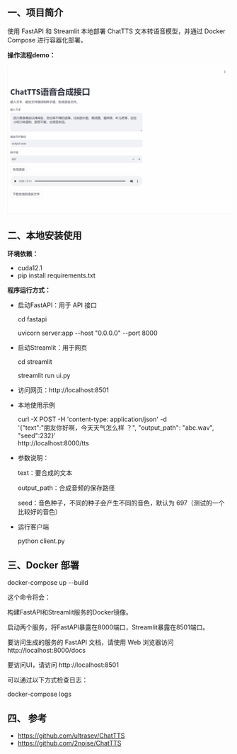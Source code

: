 ## **一、项目简介**
使用 FastAPI 和 Streamlit 本地部署 ChatTTS 文本转语音模型，并通过 Docker Compose 进行容器化部署。

**操作流程demo：**

![语音合成](data/动画.gif)

## **二、本地安装使用**

**环境依赖：**
 - cuda12.1   
 - pip install requirements.txt

**程序运行方式：**

 - 启动FastAPI：用于 API 接口
    
    cd fastapi
 
    uvicorn server:app --host "0.0.0.0" --port 8000
 - 启动Streamlit：用于网页
 
    cd streamlit
 
    streamlit run ui.py
 - 访问网页：http://localhost:8501   
 - 本地使用示例
      
   curl -X POST -H 'content-type: application/json' -d\
      '{"text":"朋友你好啊，今天天气怎么样 ？", "output_path": "abc.wav", "seed":232}' \
            http://localhost:8000/tts

 - 参数说明：
  
      text：要合成的文本

      output_path：合成音频的保存路径

      seed：音色种子，不同的种子会产生不同的音色，默认为 697（测试的一个比较好的音色）
    
 - 运行客户端

    python client.py

## **三、Docker 部署**

   docker-compose up --build
   
   这个命令将会：
   
   构建FastAPI和Streamlit服务的Docker镜像。
   
   启动两个服务，将FastAPI暴露在8000端口，Streamlit暴露在8501端口。

   要访问生成的服务的 FastAPI 文档，请使用 Web 浏览器访问 http://localhost:8000/docs
   
   
   要访问UI，请访问 http://localhost:8501

   可以通过以下方式检查日志：

   docker-compose logs

## **四、 参考**
 - https://github.com/ultrasev/ChatTTS
 - https://github.com/2noise/ChatTTS
